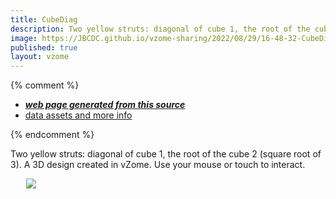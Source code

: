 ```yaml
---
title: CubeDiag
description: Two yellow struts: diagonal of cube 1, the root of the cube 2 (square root of 3).   A 3D design created in vZome.  Use your mouse or touch to interact.
image: https://JBCDC.github.io/vzome-sharing/2022/08/29/16-48-32-CubeDiag/CubeDiag.png
published: true
layout: vzome
---
```


{% comment %}
 - [***web page generated from this source***](<https://JBCDC.github.io/vzome-sharing/2022/08/29/CubeDiag-16-48-32.html>)
 - [data assets and more info](<https://github.com/JBCDC/vzome-sharing/tree/main/2022/08/29/16-48-32-CubeDiag/>)
 
{% endcomment %}

Two yellow struts: diagonal of cube 1, the root of the cube 2 (square root of 3).   A 3D design created in vZome.  Use your mouse or touch to interact.

<vzome-viewer style="width: 87%; height: 60vh; margin: 5%"
       src="https://JBCDC.github.io/vzome-sharing/2022/08/29/16-48-32-CubeDiag/CubeDiag.vZome" >
  <img src="https://JBCDC.github.io/vzome-sharing/2022/08/29/16-48-32-CubeDiag/CubeDiag.png" />
</vzome-viewer>
